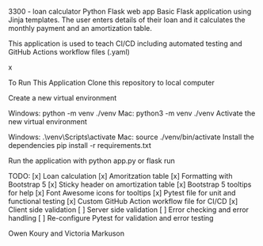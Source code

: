 3300 - loan calculator Python Flask web app
Basic Flask application using Jinja templates. The user enters details of their loan and it calculates the monthly payment and an amortization table.

This application is used to teach CI/CD including automated testing and GitHub Actions workflow files (.yaml)

x

To Run This Application
Clone this repository to local computer

Create a new virtual environment

Windows: python -m venv ./venv
Mac: python3 -m venv ./venv
Activate the new virtual environment

Windows: .\venv\Scripts\activate
Mac: source ./venv/bin/activate
Install the dependencies pip install -r requirements.txt

Run the application with python app.py  or flask run

TODO:
[x] Loan calculation
[x] Amoritzation table
[x] Formatting with Bootstrap 5
[x] Sticky header on amortization table
[x] Bootstrap 5 tooltips for help
[x] Font Awesome icons for tooltips
[x] Pytest file for unit and functional testing
[x] Custom GitHub Action workflow file for CI/CD
[x] Client side validation
[ ] Server side validation
[ ] Error checking and error handling
[ ] Re-configure Pytest for validation and error testing

Owen Koury and Victoria Markuson